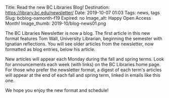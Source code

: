 Title: Read the new BC Libraries Blog!
Destination: https://library.bc.edu/newsletter/
Date: 2019-10-07 01:03
Tags: news, tags 
Slug: bcblog-oamonth-f19
Expired: no
Image_alt: Happy Open Access Month!
Image_thumb: 2019-10/blog-news01.png

The BC Libraries Newsletter is now a blog. The first article in this new format features Tom Wall, University Librarian, beginning the semester with Ignatian reflections. You will see older articles from the newsletter, now formatted as blog entries, below his article.

New articles will appear each Monday during the fall and spring terms. Look for announcements each week (with links) on the BC Libraries home page. For those who prefer the newsletter format, a digest of each term's articles will appear at the end of each fall and spring term, linked in emails like this one.

We hope you enjoy the new format and schedule!